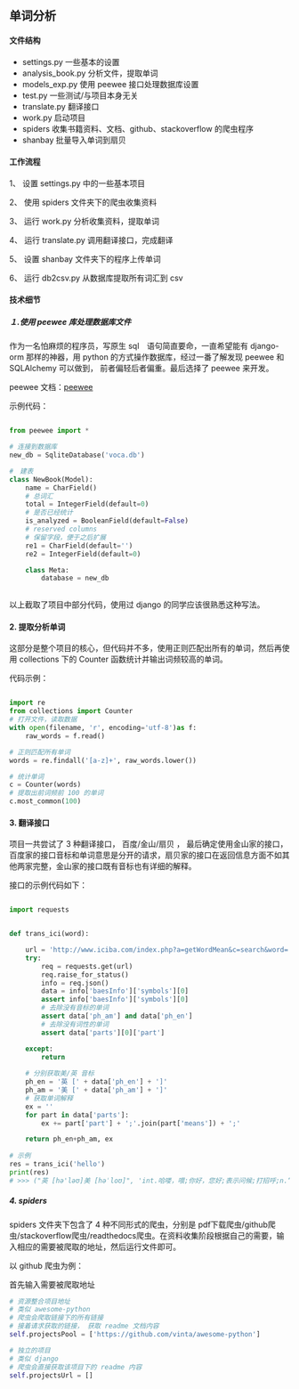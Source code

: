 ## 单词分析

#### 文件结构

- settings.py 一些基本的设置
- analysis_book.py 分析文件，提取单词
- models_exp.py 使用 peewee 接口处理数据库设置
- test.py 一些测试/与项目本身无关
- translate.py 翻译接口
- work.py 启动项目
- spiders 收集书籍资料、文档、github、stackoverflow 的爬虫程序
- shanbay 批量导入单词到扇贝

#### 工作流程

1、 设置 settings.py 中的一些基本项目

2、 使用 spiders 文件夹下的爬虫收集资料

3、 运行 work.py 分析收集资料，提取单词

4、 运行 translate.py 调用翻译接口，完成翻译

5、 设置 shanbay 文件夹下的程序上传单词

6、 运行 db2csv.py 从数据库提取所有词汇到 csv

#### 技术细节

##### １.使用 peewee 库处理数据库文件

作为一名怕麻烦的程序员，写原生 sql　语句简直要命，一直希望能有 django-orm 那样的神器，用 python 的方式操作数据库，经过一番了解发现 peewee 和 SQLAlchemy 可以做到， 前者偏轻后者偏重。最后选择了 peewee 来开发。

peewee 文档：[peewee](https://peewee.readthedocs.io/en/latest/)

示例代码：

```python

from peewee import *

# 连接到数据库
new_db = SqliteDatabase('voca.db')

#　建表
class NewBook(Model):
    name = CharField()
    # 总词汇
    total = IntegerField(default=0)
    # 是否已经统计
    is_analyzed = BooleanField(default=False)
    # reserved columns
    # 保留字段，便于之后扩展
    re1 = CharField(default='')
    re2 = IntegerField(default=0)

    class Meta:
        database = new_db
        
```

以上截取了项目中部分代码，使用过 django 的同学应该很熟悉这种写法。


#### 2. 提取分析单词

这部分是整个项目的核心，但代码并不多，使用正则匹配出所有的单词，然后再使用 collections 下的 Counter 函数统计并输出词频较高的单词。

代码示例：

```python

import re
from collections import Counter
# 打开文件，读取数据
with open(filename, 'r', encoding='utf-8')as f:
    raw_words = f.read()

# 正则匹配所有单词
words = re.findall('[a-z]+', raw_words.lower())

# 统计单词
c = Counter(words)
# 提取出前词频前 100 的单词
c.most_common(100)

```

#### 3. 翻译接口

项目一共尝试了 3 种翻译接口， 百度/金山/扇贝 ， 最后确定使用金山家的接口，百度家的接口音标和单词意思是分开的请求，扇贝家的接口在返回信息方面不如其他两家完整，金山家的接口既有音标也有详细的解释。

接口的示例代码如下：

```python

import requests


def trans_ici(word):

    url = 'http://www.iciba.com/index.php?a=getWordMean&c=search&word=' + word
    try:
        req = requests.get(url)
        req.raise_for_status()
        info = req.json()
        data = info['baesInfo']['symbols'][0]
        assert info['baesInfo']['symbols'][0]
        # 去除没有音标的单词
        assert data['ph_am'] and data['ph_en']
        # 去除没有词性的单词
        assert data['parts'][0]['part']

    except:
        return
    
    # 分别获取美/英 音标
    ph_en = '英 [' + data['ph_en'] + ']'
    ph_am = '美 [' + data['ph_am'] + ']'
    # 获取单词解释
    ex = ''
    for part in data['parts']:
        ex += part['part'] + ';'.join(part['means']) + ';'

    return ph_en+ph_am, ex
    
# 示例
res = trans_ici('hello')
print(res)
# >>> ("英 [hə'ləʊ]美 [həˈloʊ]", 'int.哈喽，喂;你好，您好;表示问候;打招呼;n.“喂”的招呼声或问候声;vi.喊“喂”;')
```

##### 4. spiders

spiders 文件夹下包含了 4 种不同形式的爬虫，分别是 pdf下载爬虫/github爬虫/stackoverflow爬虫/readthedocs爬虫。在资料收集阶段根据自己的需要，输入相应的需要被爬取的地址，然后运行文件即可。

以 github 爬虫为例：

首先输入需要被爬取地址

```python
# 资源整合项目地址
# 类似 awesome-python 
# 爬虫会爬取链接下的所有链接
# 接着请求获取的链接， 获取 readme 文档内容
self.projectsPool = ['https://github.com/vinta/awesome-python']

# 独立的项目
# 类似 django 
# 爬虫会直接获取该项目下的 readme 内容
self.projectsUrl = []

```


